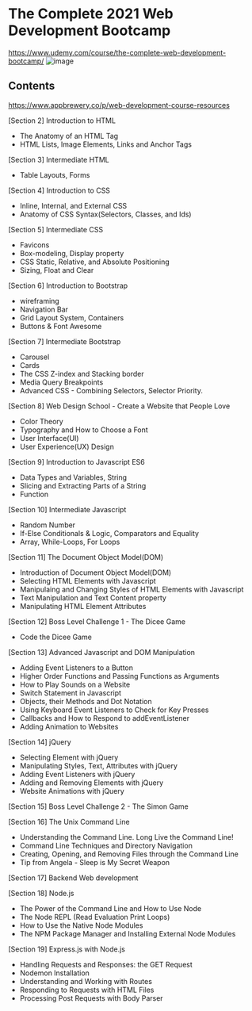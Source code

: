 # The Complete 2021 Web Development Bootcamp
https://www.udemy.com/course/the-complete-web-development-bootcamp/
![image](https://user-images.githubusercontent.com/76411405/133629017-cc5c66d1-d52e-409c-9a56-c26a119f3318.png)

## Contents
https://www.appbrewery.co/p/web-development-course-resources

[Section 2] Introduction to HTML
- The Anatomy of an HTML Tag
- HTML Lists, Image Elements, Links and Anchor Tags

[Section 3] Intermediate HTML
- Table Layouts, Forms

[Section 4] Introduction to CSS
- Inline, Internal, and External CSS
- Anatomy of CSS Syntax(Selectors, Classes, and Ids)

[Section 5] Intermediate CSS
- Favicons
- Box-modeling, Display property
- CSS Static, Relative, and Absolute Positioning
- Sizing, Float and Clear

[Section 6] Introduction to Bootstrap
- wireframing
- Navigation Bar
- Grid Layout System, Containers
- Buttons & Font Awesome

[Section 7] Intermediate Bootstrap
- Carousel
- Cards
- The CSS Z-index and Stacking border
- Media Query Breakpoints
- Advanced CSS - Combining Selectors, Selector Priority.

[Section 8] Web Design School - Create a Website that People Love
- Color Theory
- Typography and How to Choose a Font
- User Interface(UI)
- User Experience(UX) Design

[Section 9] Introduction to Javascript ES6
- Data Types and Variables, String
- Slicing and Extracting Parts of a String
- Function

[Section 10] Intermediate Javascript
- Random Number
- If-Else Conditionals & Logic, Comparators and Equality
- Array, While-Loops, For Loops

[Section 11] The Document Object Model(DOM)
- Introduction of Document Object Model(DOM)
- Selecting HTML Elements with Javascript
- Manipulaing and Changing Styles of HTML Elements with Javascript
- Text Manipulation and Text Content property
- Manipulating HTML Element Attributes

[Section 12] Boss Level Challenge 1 - The Dicee Game
- Code the Dicee Game

[Section 13] Advanced Javascript and DOM Manipulation
- Adding Event Listeners to a Button
- Higher Order Functions and Passing Functions as Arguments
- How to Play Sounds on a Website
- Switch Statement in Javascript
- Objects, their Methods and Dot Notation
- Using Keyboard Event Listeners to Check for Key Presses
- Callbacks and How to Respond to addEventListener
- Adding Animation to Websites

[Section 14] jQuery
- Selecting Element with jQuery
- Manipulating Styles, Text, Attributes with jQuery
- Adding Event Listeners with jQuery
- Adding and Removing Elements with jQuery
- Website Animations with jQuery

[Section 15] Boss Level Challenge 2 - The Simon Game

[Section 16] The Unix Command Line
- Understanding the Command Line. Long Live the Command Line!
- Command Line Techniques and Directory Navigation
- Creating, Opening, and Removing Files through the Command Line
- Tip from Angela - Sleep is My Secret Weapon

[Section 17] Backend Web development

[Section 18] Node.js
- The Power of the Command Line and How to Use Node
- The Node REPL (Read Evaluation Print Loops)
- How to Use the Native Node Modules
- The NPM Package Manager and Installing External Node Modules

[Section 19] Express.js with Node.js
- Handling Requests and Responses: the GET Request
- Nodemon Installation
- Understanding and Working with Routes
- Responding to Requests with HTML Files
- Processing Post Requests with Body Parser
